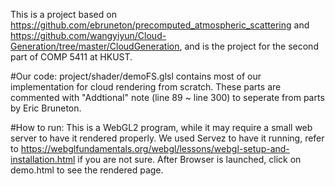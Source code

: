 This is a project based on https://github.com/ebruneton/precomputed_atmospheric_scattering and https://github.com/wangyiyun/Cloud-Generation/tree/master/CloudGeneration, and is the project for the second part of COMP 5411 at HKUST.

#Our code:
project/shader/demoFS.glsl contains most of our implementation for cloud rendering from scratch. These parts are commented with "Addtional" note (line 89 ~ line 300) to seperate from parts by Eric Bruneton. 

#How to run:
This is a WebGL2 program, while it may require a small web server to have it rendered properly. We used Servez to have it running, refer to https://webglfundamentals.org/webgl/lessons/webgl-setup-and-installation.html if you are not sure. After Browser is launched, click on demo.html to see the rendered page.